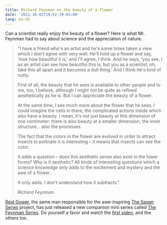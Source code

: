 ```yaml
---
title: Richard Feynman on the beauty of a flower
date: '2011-10-02T19:52:39-03:00'
lang: en-US
---
```


Can a scientist really enjoy the beauty of a flower? Here is what Mr. Feynman had to say about science and the appreciation of nature.

> "I have a friend who's an artist and he's some times taken a view which I don't agree with very well. He'll hold up a flower and say, 'look how beautiful it is,' and I'll agree, I think. And he says, 'you see, I as an artist can see how beautiful this is, but you as a scientist, oh, take this all apart and it becomes a dull thing.' And I think he's kind of nutty.
>
> First of all, the beauty that he sees is available to other people and to me, too, I believe, although I might not be quite as refined aesthetically as he is. But I can appreciate the beauty of a flower.
>
> At the same time, I see much more about the flower that he sees. I could imagine the cells in there, the complicated actions inside which also have a beauty. I mean, it's not just beauty at this dimension of one centimeter: there is also beauty at a smaller dimension, the inner structure... also the processes.
>
> The fact that the colors in the flower are evolved in order to attract insects to pollinate it is interesting – it means that insects can see the color.
>
> It adds a question – does this aesthetic sense also exist in the lower forms? Why is it aesthetic? All kinds of interesting questions which a science knowledge only adds to the excitement and mystery and the awe of a flower.
>
> It only adds. I don't understand how it subtracts."
>
> <cite>Richard Feynman</cite>

[Reid Gower](http://twitter.com/reidgower), the same man responsible for the awe-inspiring [The Sagan Series](http://www.facebook.com/thesaganseries) project, has just released a new companion mini series called [The Feynman Series](http://www.youtube.com/user/damewse). Do yourself a favor and watch the [first video](http://www.youtube.com/watch?v=cRmbwczTC6E), and the others too.
